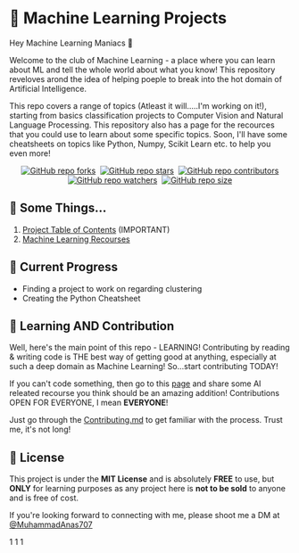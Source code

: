 # 🤖 Machine Learning Projects

Hey Machine Learning Maniacs 👋 

Welcome to the club of Machine Learning - a place where you can learn about ML and tell the whole world about what you know! This repository reveloves arond the idea of helping poeple to break into the hot domain of Artificial Intelligence.

This repo covers a range of topics (Atleast it will.....I'm working on it!), starting from basics classification projects to Computer Vision and Natural Language Processing. This repository also has a page for the recources that you could use to learn about some specific topics. Soon, I'll have some cheatsheets on topics like Python, Numpy, Scikit Learn etc. to help you even more!


<div align="center" markdown="1">

[![GitHub repo forks](https://img.shields.io/github/forks/muhammadanas0716/Machine-Learning-101?style=flat&logo=github&logoColor=whitesmoke&label=Forks)](https://github.com/muhammadanas0716/Machine-Learning-101/network)&#160;
[![GitHub repo stars](https://img.shields.io/github/stars/muhammadanas0716/Machine-Learning-101?style=flat&logo=github&logoColor=whitesmoke&label=Stars)](https://github.com/muhammadanas0716/Machine-Learning-101/stargazers)&#160;
[![GitHub repo contributors](https://img.shields.io/github/contributors-anon/muhammadanas0716/Machine-Learning-101?style=flat&logo=github&logoColor=whitesmoke&label=Contributors)](https://github.com/muhammadanas0716/Machine-Learning-101/graphs/contributors)    
[![GitHub repo watchers](https://img.shields.io/github/watchers/muhammadanas0716/Machine-Learning-101?style=flat&logo=github&logoColor=whitesmoke&label=Watchers)](https://github.com/muhammadanas0716/Machine-Learning-101/watchers)&#160;
[![GitHub repo size](https://img.shields.io/github/repo-size/muhammadanas0716/Machine-Learning-101?style=flat&logo=github&logoColor=whitesmoke&label=Repo%20Size)](https://github.com/muhammadanas0716/Machine-Learning-101/archive/refs/heads/main.zip)

</div>

## 🔗 Some Things...
1. [Project Table of Contents](https://github.com/muhammadanas0716/Machine-Learning-101/blob/main/Project%20Table%20of%20Contents.md) (IMPORTANT)
2. [Machine Learning Recourses](https://github.com/muhammadanas0716/Machine-Learning-101/blob/main/Machine%20Learning%20Recourses.md)


## 🚧 Current Progress
* Finding a project to work on regarding clustering
* Creating the Python Cheatsheet

## 📖 Learning AND Contribution
Well, here's the main point of this repo - LEARNING! Contributing by reading & writing code is THE best way of getting good at anything, especially at such a deep domain as Machine Learning! So...start contributing TODAY!

If you can't code something, then go to this [page](https://github.com/muhammadanas0716/Machine-Learning-101/blob/main/Machine%20Learning%20Recourses.md) and share some AI releated recourse you think should be an amazing addition! Contributions OPEN FOR EVERYONE, I mean **EVERYONE**!

Just go through the [Contributing.md](https://github.com/muhammadanas0716/Machine-Learning-101/blob/main/Contributing.md) to get familiar with the process. Trust me, it's not long!

## 📃 License  
This project is under the **MIT License** and is absolutely **FREE** to use, but **ONLY** for learning purposes as any project here is **not to be sold** to anyone and is free of cost.

If you're looking forward to connecting with me, please shoot me a DM at [@MuhammadAnas707](twitter.com/MuhammadAnas707)

1
1
1

